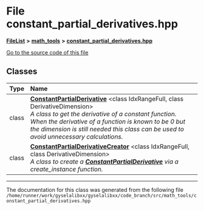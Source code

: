 

# File constant\_partial\_derivatives.hpp



[**FileList**](files.md) **>** [**math\_tools**](dir_3ced5d1c6eac490d7704c2e023d148d8.md) **>** [**constant\_partial\_derivatives.hpp**](constant__partial__derivatives_8hpp.md)

[Go to the source code of this file](constant__partial__derivatives_8hpp_source.md)


















## Classes

| Type | Name |
| ---: | :--- |
| class | [**ConstantPartialDerivative**](classConstantPartialDerivative.md) &lt;class IdxRangeFull, class DerivativeDimension&gt;<br>_A class to get the derivative of a constant function. When the derivative of a function is known to be 0 but the dimension is still needed this class can be used to avoid unnecessary calculations._  |
| class | [**ConstantPartialDerivativeCreator**](classConstantPartialDerivativeCreator.md) &lt;class IdxRangeFull, class DerivativeDimension&gt;<br>_A class to create a_ [_**ConstantPartialDerivative**_](classConstantPartialDerivative.md) _via a create\_instance function._ |



















































------------------------------
The documentation for this class was generated from the following file `/home/runner/work/gyselalibxx/gyselalibxx/code_branch/src/math_tools/constant_partial_derivatives.hpp`

